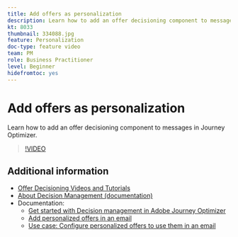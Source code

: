 ```yaml
---
title: Add offers as personalization
description: Learn how to add an offer decisioning component to messages in Journey Optimizer.
kt: 8033
thumbnail: 334088.jpg
feature: Personalization
doc-type: feature video
team: PM
role: Business Practitioner
level: Beginner
hidefromtoc: yes
---
```


# Add offers as personalization

Learn how to add an offer decisioning component to messages in Journey Optimizer.

>[!VIDEO](https://video.tv.adobe.com/v/334088?quality=12)

## Additional information

* [Offer Decisioning Videos and Tutorials](https://experienceleague.adobe.com/docs/offer-decisioning-learn/tutorials/overview.html)
* [About Decision Management (documentation)](https://experienceleague.adobe.com/docs/journey-optimizer/using/offer-decisioniong/get-started/starting-offer-decisioning.html)
* Documentation:
  * [Get started with Decision management in Adobe Journey Optimizer](https://experienceleague.adobe.com/docs/journey-optimizer/using/offer-decisioniong/get-started/starting-offer-decisioning.html)
  * [Add personalized offers in an email](https://experienceleague.adobe.com/docs/journey-optimizer/using/create-messages/deliver-personalized-offers.html)
  * [Use case: Configure personalized offers to use them in an email](https://experienceleague.adobe.com/docs/journey-optimizer/using/offer-decisioniong/offers-e2e.html)
